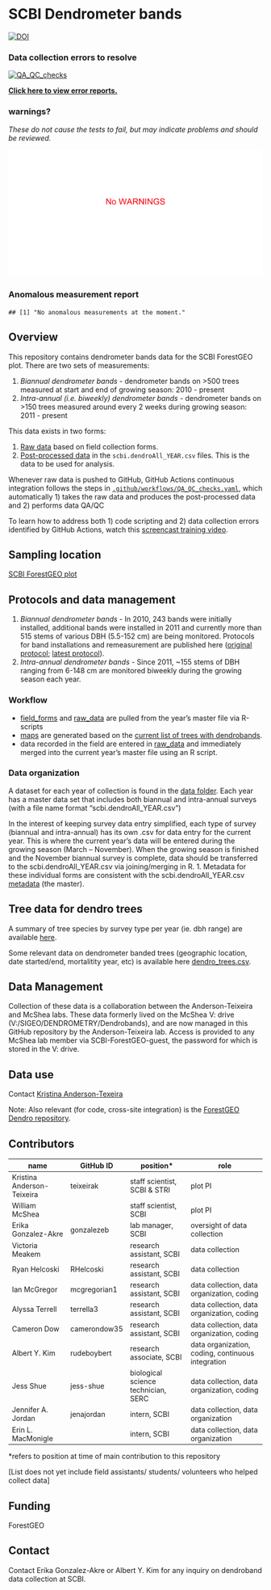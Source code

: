 SCBI Dendrometer bands
================

<!-- README.md is generated from README.Rmd. Please edit that file -->

[![DOI](https://zenodo.org/badge/150600455.svg)](https://zenodo.org/badge/latestdoi/150600455)

### Data collection errors to resolve

[![QA\_QC\_checks](https://github.com/SCBI-ForestGEO/Dendrobands/workflows/QA_QC_checks/badge.svg)](https://github.com/SCBI-ForestGEO/Dendrobands/actions)

**[Click here to view error
reports.](https://github.com/SCBI-ForestGEO/Dendrobands/tree/master/testthat/reports)**

### warnings?

*These do not cause the tests to fail, but may indicate problems and
should be reviewed.*

[![There\_is\_no\_warnings\_:-)](testthat/reports/warnings.png)](https://github.com/SCBI-ForestGEO/Dendrobands/tree/master/testthat/reports/warnings)

### Anomalous measurement report

    ## [1] "No anomalous measurements at the moment."

## Overview

This repository contains dendrometer bands data for the SCBI ForestGEO
plot. There are two sets of measurements:

1.  *Biannual dendrometer bands* - dendrometer bands on \>500 trees
    measured at start and end of growing season: 2010 - present
2.  *Intra-annual (i.e. biweekly) dendrometer bands* - dendrometer bands
    on \>150 trees measured around every 2 weeks during growing season:
    2011 - present

This data exists in two forms:

1.  [Raw
    data](https://github.com/SCBI-ForestGEO/Dendrobands/tree/master/resources/raw_data/)
    based on field collection forms.
2.  [Post-processed
    data](https://github.com/SCBI-ForestGEO/Dendrobands/tree/master/data/)
    in the `scbi.dendroAll_YEAR.csv` files. This is the data to be used
    for analysis.

Whenever raw data is pushed to GitHub, GitHub Actions continuous
integration follows the steps in
[`.github/workflows/QA_QC_checks.yaml`](https://github.com/SCBI-ForestGEO/Dendrobands/tree/master/.github/workflows/QA_QC_checks.yaml),
which automatically 1) takes the raw data and produces the
post-processed data and 2) performs data QA/QC

To learn how to address both 1) code scripting and 2) data collection
errors identified by GitHub Actions, watch this [screencast training
video](https://sinet-my.sharepoint.com/:v:/g/personal/kimay_si_edu/EQ4BrXfDnk5MrtPihpFc4cYBMmn287nAxw6Rjn4P6Ruifg).

## Sampling location

[SCBI ForestGEO
plot](https://forestgeo.si.edu/sites/north-america/smithsonian-conservation-biology-institute)

## Protocols and data management

1.  *Biannual dendrometer bands* - In 2010, 243 bands were initially
    installed, additional bands were installed in 2011 and currently
    more than 515 stems of various DBH (5.5-152 cm) are being monitored.
    Protocols for band installations and remeasurement are published
    here ([original
    protocol](https://forestgeo.si.edu/sites/default/files/metal_band_dendrometer_protocol_done_1.pdf);
    [latest
    protocol](https://docs.google.com/document/d/1kCG22EAEnOVxw9Z-cPPvrHIzvRFE-j0U7anTmhJbkqM/edit)).
2.  *Intra-annual dendrometer bands* - Since 2011, \~155 stems of DBH
    ranging from 6-148 cm are monitored biweekly during the growing
    season each year.

### Workflow

  - [field\_forms](https://github.com/SCBI-ForestGEO/Dendrobands/tree/master/resources/field_forms)
    and
    [raw\_data](https://github.com/SCBI-ForestGEO/Dendrobands/tree/master/resources/raw_data)
    are pulled from the year’s master file via R-scripts
  - [maps](https://github.com/SCBI-ForestGEO/Dendrobands/tree/master/resources/maps)
    are generated based on the [current list of trees with
    dendrobands](https://github.com/SCBI-ForestGEO/Dendrobands/blob/master/data/dendro_trees.csv).
  - data recorded in the field are entered in
    [raw\_data](https://github.com/SCBI-ForestGEO/Dendrobands/tree/master/resources/raw_data)
    and immediately merged into the current year’s master file using an
    R script.

### Data organization

A dataset for each year of collection is found in the [data
folder](https://github.com/SCBI-ForestGEO/Dendrobands/tree/master/data).
Each year has a master data set that includes both biannual and
intra-annual surveys (with a file name format
“scbi.dendroAll\_YEAR.csv”)

In the interest of keeping survey data entry simplified, each type of
survey (biannual and intra-annual) has its own .csv for data entry for
the current year. This is where the current year’s data will be entered
during the growing season (March – November). When the growing season is
finished and the November biannual survey is complete, data should be
transferred to the scbi.dendroAll\_YEAR.csv via joining/merging in R. 1.
Metadata for these individual forms are consistent with the
scbi.dendroAll\_YEAR.csv
[metadata](https://github.com/SCBI-ForestGEO/Dendrobands/blob/master/data/metadata/scbi.dendroALL_%5BYEAR%5D_metadata.csv)
(the master).

## Tree data for dendro trees

A summary of tree species by survey type per year (ie. dbh range) are
available
[here](https://github.com/SCBI-ForestGEO/Dendrobands/tree/master/results/dendro_trees_dbhcount).

Some relevant data on dendrometer banded trees (geographic location,
date started/end, mortalitity year, etc) is available here
[dendro\_trees.csv](https://github.com/SCBI-ForestGEO/Dendrobands/blob/master/data/dendro_trees.csv).

## Data Management

Collection of these data is a collaboration between the
Anderson-Teixeira and McShea labs. These data formerly lived on the
McShea V: drive (V:/SIGEO/DENDROMETRY/Dendrobands), and are now managed
in this GitHub repository by the Anderson-Teixeira lab. Access is
provided to any McShea lab member via SCBI-ForestGEO-guest, the password
for which is stored in the V: drive.

## Data use

Contact [Kristina Anderson-Texeira](teixeirak@si.edu)

Note: Also relevant (for code, cross-site integration) is the [ForestGEO
Dendro repository](https://github.com/forestgeo/dendro).

## Contributors

| name                       | GitHub ID    | position\*                          | role                                              |
| -------------------------- | ------------ | ----------------------------------- | ------------------------------------------------- |
| Kristina Anderson-Teixeira | teixeirak    | staff scientist, SCBI & STRI        | plot PI                                           |
| William McShea             |              | staff scientist, SCBI               | plot PI                                           |
| Erika Gonzalez-Akre        | gonzalezeb   | lab manager, SCBI                   | oversight of data collection                      |
| Victoria Meakem            |              | research assistant, SCBI            | data collection                                   |
| Ryan Helcoski              | RHelcoski    | research assistant, SCBI            | data collection                                   |
| Ian McGregor               | mcgregorian1 | research assistant, SCBI            | data collection, data organization, coding        |
| Alyssa Terrell             | terrella3    | research assistant, SCBI            | data collection, data organization, coding        |
| Cameron Dow                | camerondow35 | research assistant, SCBI            | data collection, data organization, coding        |
| Albert Y. Kim              | rudeboybert  | research associate, SCBI            | data organization, coding, continuous integration |
| Jess Shue                  | jess-shue    | biological science technician, SERC | data collection, data organization, coding        |
| Jennifer A. Jordan         | jenajordan   | intern, SCBI                        | data collection, data organization                |
| Erin L. MacMonigle         |              | intern, SCBI                        | data collection, data organization                |

\*refers to position at time of main contribution to this repository

\[List does not yet include field assistants/ students/ volunteers who
helped collect data\]

## Funding

ForestGEO

## Contact

Contact Erika Gonzalez-Akre or Albert Y. Kim for any inquiry on
dendroband data collection at SCBI.
